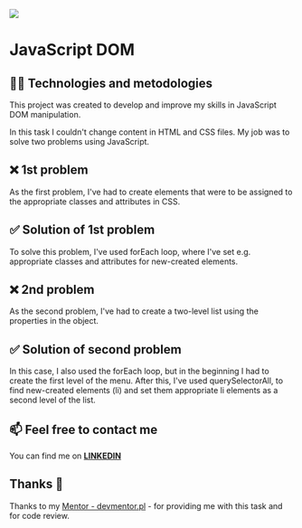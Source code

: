 ![](./assets/applab-banner.png)

# JavaScript DOM

## :technologist: Technologies and metodologies

This project was created to develop and improve my skills in JavaScript DOM manipulation.

In this task I couldn't change content in HTML and CSS files. My job was to solve two problems using JavaScript.

## :x: 1st problem

As the first problem, I've had to create elements that were to be assigned to the appropriate classes and attributes in CSS.

## :white_check_mark: Solution of 1st problem

To solve this problem, I've used forEach loop, where I've set e.g. appropriate classes and attributes for new-created elements.

## :x: 2nd problem

As the second problem, I've had to create a two-level list using the properties in the object.

## :white_check_mark: Solution of second problem

In this case, I also used the forEach loop, but in the beginning I had to create the first level of the menu. After this, I've used querySelectorAll, to find new-created elements (li) and set them appropriate li elements as a second level of the list.

## :mailbox: Feel free to contact me

You can find me on **[LINKEDIN](https://www.linkedin.com/in/rafa%C5%82-kazik-924b8710a/)**

## Thanks :handshake:

Thanks to my [Mentor - devmentor.pl](https://www.devmentor.pl) - for providing me with this task and for code review.
